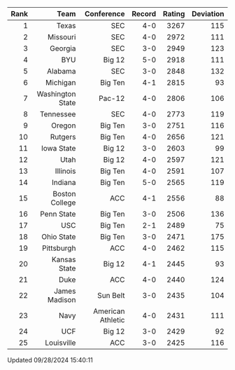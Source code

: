 | Rank  | Team                 | Conference           | Record   | Rating | Deviation |
| ---:  | ---:                 | ---:                 | ---:     | ---:   | ---:      |
| 1     | Texas                | SEC                  | 4-0      | 3267   | 115       |
| 2     | Missouri             | SEC                  | 4-0      | 2972   | 111       |
| 3     | Georgia              | SEC                  | 3-0      | 2949   | 123       |
| 4     | BYU                  | Big 12               | 5-0      | 2918   | 111       |
| 5     | Alabama              | SEC                  | 3-0      | 2848   | 132       |
| 6     | Michigan             | Big Ten              | 4-1      | 2815   | 93        |
| 7     | Washington State     | Pac-12               | 4-0      | 2806   | 106       |
| 8     | Tennessee            | SEC                  | 4-0      | 2773   | 119       |
| 9     | Oregon               | Big Ten              | 3-0      | 2751   | 116       |
| 10    | Rutgers              | Big Ten              | 4-0      | 2656   | 121       |
| 11    | Iowa State           | Big 12               | 3-0      | 2603   | 99        |
| 12    | Utah                 | Big 12               | 4-0      | 2597   | 121       |
| 13    | Illinois             | Big Ten              | 4-0      | 2591   | 107       |
| 14    | Indiana              | Big Ten              | 5-0      | 2565   | 119       |
| 15    | Boston College       | ACC                  | 4-1      | 2556   | 88        |
| 16    | Penn State           | Big Ten              | 3-0      | 2506   | 136       |
| 17    | USC                  | Big Ten              | 2-1      | 2489   | 75        |
| 18    | Ohio State           | Big Ten              | 3-0      | 2471   | 175       |
| 19    | Pittsburgh           | ACC                  | 4-0      | 2462   | 115       |
| 20    | Kansas State         | Big 12               | 4-1      | 2445   | 93        |
| 21    | Duke                 | ACC                  | 4-0      | 2440   | 124       |
| 22    | James Madison        | Sun Belt             | 3-0      | 2435   | 104       |
| 23    | Navy                 | American Athletic    | 4-0      | 2431   | 111       |
| 24    | UCF                  | Big 12               | 3-0      | 2429   | 92        |
| 25    | Louisville           | ACC                  | 3-0      | 2425   | 116       |

Updated 09/28/2024 15:40:11
